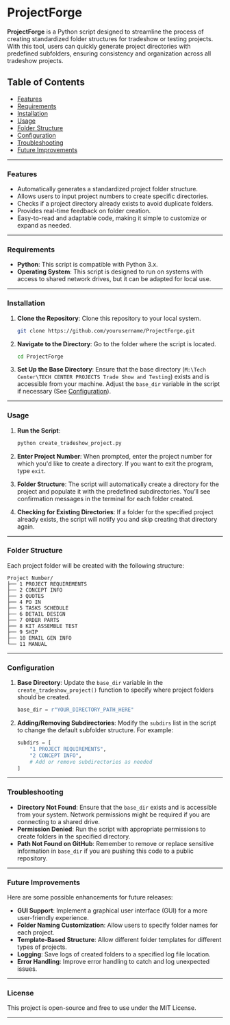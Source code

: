 # ProjectForge

**ProjectForge** is a Python script designed to streamline the process of creating standardized folder structures for tradeshow or testing projects. With this tool, users can quickly generate project directories with predefined subfolders, ensuring consistency and organization across all tradeshow projects.

## Table of Contents
- [Features](#features)
- [Requirements](#requirements)
- [Installation](#installation)
- [Usage](#usage)
- [Folder Structure](#folder-structure)
- [Configuration](#configuration)
- [Troubleshooting](#troubleshooting)
- [Future Improvements](#future-improvements)

---

### Features
- Automatically generates a standardized project folder structure.
- Allows users to input project numbers to create specific directories.
- Checks if a project directory already exists to avoid duplicate folders.
- Provides real-time feedback on folder creation.
- Easy-to-read and adaptable code, making it simple to customize or expand as needed.

---

### Requirements
- **Python**: This script is compatible with Python 3.x.
- **Operating System**: This script is designed to run on systems with access to shared network drives, but it can be adapted for local use.

---

### Installation
1. **Clone the Repository**: Clone this repository to your local system.
    ```bash
    git clone https://github.com/yourusername/ProjectForge.git
    ```
2. **Navigate to the Directory**: Go to the folder where the script is located.
    ```bash
    cd ProjectForge
    ```

3. **Set Up the Base Directory**: Ensure that the base directory (`M:\Tech Center\TECH CENTER PROJECTS Trade Show and Testing`) exists and is accessible from your machine. Adjust the `base_dir` variable in the script if necessary (See [Configuration](#configuration)).

---

### Usage
1. **Run the Script**:
    ```bash
    python create_tradeshow_project.py
    ```

2. **Enter Project Number**: When prompted, enter the project number for which you'd like to create a directory. If you want to exit the program, type `exit`.

3. **Folder Structure**: The script will automatically create a directory for the project and populate it with the predefined subdirectories. You’ll see confirmation messages in the terminal for each folder created.

4. **Checking for Existing Directories**: If a folder for the specified project already exists, the script will notify you and skip creating that directory again.

---

### Folder Structure
Each project folder will be created with the following structure:

```
Project Number/
├── 1 PROJECT REQUIREMENTS
├── 2 CONCEPT INFO
├── 3 QUOTES
├── 4 PO IN
├── 5 TASKS SCHEDULE
├── 6 DETAIL DESIGN
├── 7 ORDER PARTS
├── 8 KIT ASSEMBLE TEST
├── 9 SHIP
├── 10 EMAIL GEN INFO
└── 11 MANUAL
```

---

### Configuration
1. **Base Directory**: Update the `base_dir` variable in the `create_tradeshow_project()` function to specify where project folders should be created.
   ```python
   base_dir = r"YOUR_DIRECTORY_PATH_HERE"
   ```
2. **Adding/Removing Subdirectories**: Modify the `subdirs` list in the script to change the default subfolder structure. For example:
   ```python
   subdirs = [
       "1 PROJECT REQUIREMENTS",
       "2 CONCEPT INFO",
       # Add or remove subdirectories as needed
   ]
   ```

---

### Troubleshooting
- **Directory Not Found**: Ensure that the `base_dir` exists and is accessible from your system. Network permissions might be required if you are connecting to a shared drive.
- **Permission Denied**: Run the script with appropriate permissions to create folders in the specified directory.
- **Path Not Found on GitHub**: Remember to remove or replace sensitive information in `base_dir` if you are pushing this code to a public repository.

---

### Future Improvements
Here are some possible enhancements for future releases:
- **GUI Support**: Implement a graphical user interface (GUI) for a more user-friendly experience.
- **Folder Naming Customization**: Allow users to specify folder names for each project.
- **Template-Based Structure**: Allow different folder templates for different types of projects.
- **Logging**: Save logs of created folders to a specified log file location.
- **Error Handling**: Improve error handling to catch and log unexpected issues.

---

### License
This project is open-source and free to use under the MIT License.

--- 

